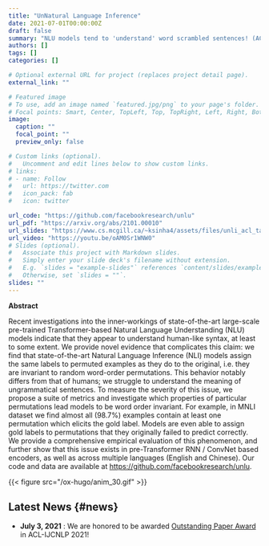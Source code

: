 ```yaml
---
title: "UnNatural Language Inference"
date: 2021-07-01T00:00:00Z
draft: false
summary: "NLU models tend to 'understand' word scrambled sentences! (ACL 2021 Long Paper)"
authors: []
tags: []
categories: []

# Optional external URL for project (replaces project detail page).
external_link: ""

# Featured image
# To use, add an image named `featured.jpg/png` to your page's folder.
# Focal points: Smart, Center, TopLeft, Top, TopRight, Left, Right, BottomLeft, Bottom, BottomRight.
image:
  caption: ""
  focal_point: ""
  preview_only: false

# Custom links (optional).
#   Uncomment and edit lines below to show custom links.
# links:
# - name: Follow
#   url: https://twitter.com
#   icon_pack: fab
#   icon: twitter

url_code: "https://github.com/facebookresearch/unlu"
url_pdf: "https://arxiv.org/abs/2101.00010"
url_slides: "https://www.cs.mcgill.ca/~ksinha4/assets/files/unli_acl_talk.pdf"
url_video: "https://youtu.be/oAM0Sr1WNW0"
# Slides (optional).
#   Associate this project with Markdown slides.
#   Simply enter your slide deck's filename without extension.
#   E.g. `slides = "example-slides"` references `content/slides/example-slides.md`.
#   Otherwise, set `slides = ""`.
slides: ""
---
```


**Abstract**

Recent investigations into the inner-workings of state-of-the-art
large-scale pre-trained Transformer-based Natural Language Understanding
(NLU) models indicate that they appear to understand human-like syntax,
at least to some extent. We provide novel evidence that complicates this
claim: we find that state-of-the-art Natural Language Inference (NLI)
models assign the same labels to permuted examples as they do to the
original, i.e. they are invariant to random word-order permutations.
This behavior notably differs from that of humans; we struggle to
understand the meaning of ungrammatical sentences. To measure the
severity of this issue, we propose a suite of metrics and investigate
which properties of particular permutations lead models to be word order
invariant. For example, in MNLI dataset we find almost all (98.7%)
examples contain at least one permutation which elicits the gold label.
Models are even able to assign gold labels to permutations that they
originally failed to predict correctly. We provide a comprehensive
empirical evaluation of this phenomenon, and further show that this
issue exists in pre-Transformer RNN / ConvNet based encoders, as well as
across multiple languages (English and Chinese). Our code and data are
available at <https://github.com/facebookresearch/unlu>.

{{< figure src="/ox-hugo/anim_30.gif" >}}


## Latest News {#news}

-   **July 3, 2021** : We are honored to be awarded [Outstanding Paper Award](https://2021.aclweb.org/program/accept/) in ACL-IJCNLP 2021!
